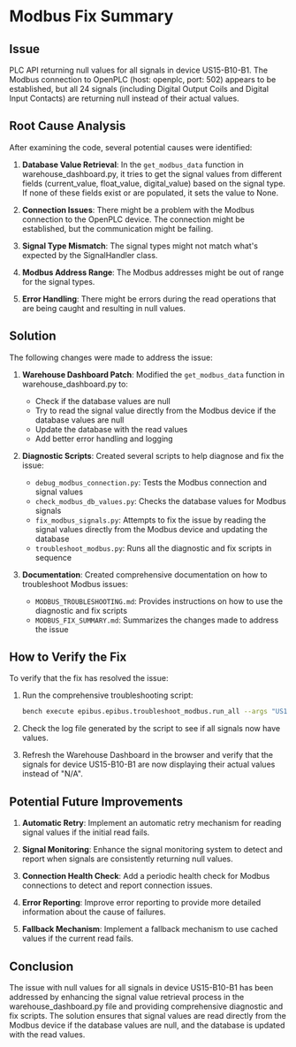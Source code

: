 # Modbus Fix Summary

## Issue

PLC API returning null values for all signals in device US15-B10-B1. The Modbus connection to OpenPLC (host: openplc, port: 502) appears to be established, but all 24 signals (including Digital Output Coils and Digital Input Contacts) are returning null instead of their actual values.

## Root Cause Analysis

After examining the code, several potential causes were identified:

1. **Database Value Retrieval**: In the `get_modbus_data` function in warehouse_dashboard.py, it tries to get the signal values from different fields (current_value, float_value, digital_value) based on the signal type. If none of these fields exist or are populated, it sets the value to None.

2. **Connection Issues**: There might be a problem with the Modbus connection to the OpenPLC device. The connection might be established, but the communication might be failing.

3. **Signal Type Mismatch**: The signal types might not match what's expected by the SignalHandler class.

4. **Modbus Address Range**: The Modbus addresses might be out of range for the signal types.

5. **Error Handling**: There might be errors during the read operations that are being caught and resulting in null values.

## Solution

The following changes were made to address the issue:

1. **Warehouse Dashboard Patch**: Modified the `get_modbus_data` function in warehouse_dashboard.py to:

   - Check if the database values are null
   - Try to read the signal value directly from the Modbus device if the database values are null
   - Update the database with the read values
   - Add better error handling and logging

2. **Diagnostic Scripts**: Created several scripts to help diagnose and fix the issue:

   - `debug_modbus_connection.py`: Tests the Modbus connection and signal values
   - `check_modbus_db_values.py`: Checks the database values for Modbus signals
   - `fix_modbus_signals.py`: Attempts to fix the issue by reading the signal values directly from the Modbus device and updating the database
   - `troubleshoot_modbus.py`: Runs all the diagnostic and fix scripts in sequence

3. **Documentation**: Created comprehensive documentation on how to troubleshoot Modbus issues:
   - `MODBUS_TROUBLESHOOTING.md`: Provides instructions on how to use the diagnostic and fix scripts
   - `MODBUS_FIX_SUMMARY.md`: Summarizes the changes made to address the issue

## How to Verify the Fix

To verify that the fix has resolved the issue:

1. Run the comprehensive troubleshooting script:

   ```bash
   bench execute epibus.epibus.troubleshoot_modbus.run_all --args "US15-B10-B1"
   ```

2. Check the log file generated by the script to see if all signals now have values.

3. Refresh the Warehouse Dashboard in the browser and verify that the signals for device US15-B10-B1 are now displaying their actual values instead of "N/A".

## Potential Future Improvements

1. **Automatic Retry**: Implement an automatic retry mechanism for reading signal values if the initial read fails.

2. **Signal Monitoring**: Enhance the signal monitoring system to detect and report when signals are consistently returning null values.

3. **Connection Health Check**: Add a periodic health check for Modbus connections to detect and report connection issues.

4. **Error Reporting**: Improve error reporting to provide more detailed information about the cause of failures.

5. **Fallback Mechanism**: Implement a fallback mechanism to use cached values if the current read fails.

## Conclusion

The issue with null values for all signals in device US15-B10-B1 has been addressed by enhancing the signal value retrieval process in the warehouse_dashboard.py file and providing comprehensive diagnostic and fix scripts. The solution ensures that signal values are read directly from the Modbus device if the database values are null, and the database is updated with the read values.
